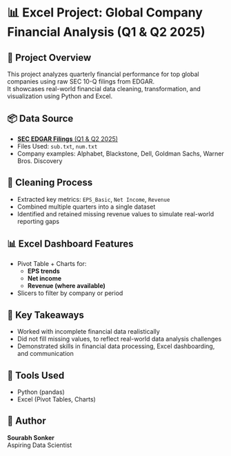 # 📊 Excel Project: Global Company Financial Analysis (Q1 & Q2 2025)

## 🧾 Project Overview
This project analyzes quarterly financial performance for top global companies using raw SEC 10-Q filings from EDGAR.  
It showcases real-world financial data cleaning, transformation, and visualization using Python and Excel.

## 📦 Data Source
- [**SEC EDGAR Filings** (Q1 & Q2 2025)](https://www.sec.gov/data-research/sec-markets-data/financial-statement-data-sets?utm_source=chatgpt.com)
- Files Used: `sub.txt`, `num.txt`
- Company examples: Alphabet, Blackstone, Dell, Goldman Sachs, Warner Bros. Discovery

## 🧹 Cleaning Process
- Extracted key metrics: `EPS_Basic`, `Net Income`, `Revenue`
- Combined multiple quarters into a single dataset
- Identified and retained missing revenue values to simulate real-world reporting gaps

## 📊 Excel Dashboard Features
- Pivot Table + Charts for:
  - **EPS trends**
  - **Net income**
  - **Revenue (where available)**
- Slicers to filter by company or period

## 🎯 Key Takeaways
- Worked with incomplete financial data realistically
- Did not fill missing values, to reflect real-world data analysis challenges
- Demonstrated skills in financial data processing, Excel dashboarding, and communication

## 📁 Tools Used
- Python (pandas)
- Excel (Pivot Tables, Charts)

## 👤 Author

**Sourabh Sonker**  
Aspiring Data Scientist 
